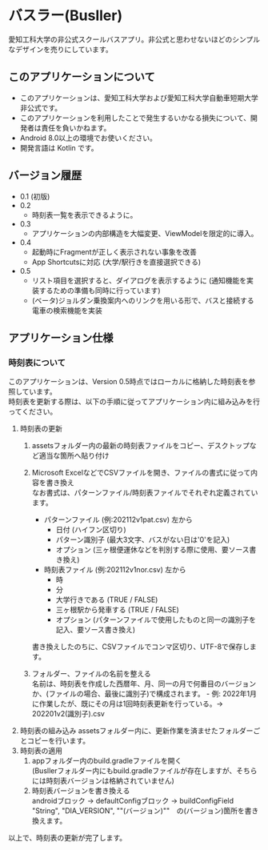 # バスラー(Busller)
愛知工科大学の非公式スクールバスアプリ。非公式と思わせないほどのシンプルなデザインを売りにしています。

## このアプリケーションについて
- このアプリケーションは、愛知工科大学および愛知工科大学自動車短期大学 非公式です。
- このアプリケーションを利用したことで発生するいかなる損失について、開発者は責任を負いかねます。
- Android 8.0以上の環境でお使いください。
- 開発言語は Kotlin です。

## バージョン履歴
- 0.1 (初版)
- 0.2
	- 時刻表一覧を表示できるように。
- 0.3
	- アプリケーションの内部構造を大幅変更、ViewModelを限定的に導入。
- 0.4
	- 起動時にFragmentが正しく表示されない事象を改善
	- App Shortcutsに対応 (大学/駅行きを直接選択できる)
- 0.5
	- リスト項目を選択すると、ダイアログを表示するように
	(通知機能を実装するための準備も同時に行っています)
	- (ベータ)ジョルダン乗換案内へのリンクを用いる形で、バスと接続する電車の検索機能を実装
## アプリケーション仕様
### 時刻表について
このアプリケーションは、Version 0.5時点ではローカルに格納した時刻表を参照しています。<br/>
時刻表を更新する際は、以下の手順に従ってアプリケーション内に組み込みを行ってください。
1. 時刻表の更新
	1. assetsフォルダー内の最新の時刻表ファイルをコピー、デスクトップなど適当な箇所へ貼り付け
	1. Microsoft ExcelなどでCSVファイルを開き、ファイルの書式に従って内容を書き換え<br/>
		なお書式は、パターンファイル/時刻表ファイルでそれぞれ定義されています。
		- パターンファイル (例:202112v1pat.csv)
		左から
			- 日付 (ハイフン区切り)
			- パターン識別子 (最大3文字、バスがない日は'0'を記入)
			- オプション (三ヶ根便運休などを判別する際に使用、要ソース書き換え)
		- 時刻表ファイル (例:202112v1nor.csv)
		左から
			- 時
			- 分
			- 大学行きである (TRUE / FALSE)
			- 三ヶ根駅から発車する (TRUE / FALSE)
			- オプション (パターンファイルで使用したものと同一の識別子を記入、要ソース書き換え)

		書き換えしたのちに、CSVファイルでコンマ区切り、UTF-8で保存します。
	1. フォルダー、ファイルの名前を整える<br/>
		名前は、時刻表を作成した西暦年、月、同一の月で何番目のバージョンか、(ファイルの場合、最後に識別子)で構成されます。
			- 例: 2022年1月に作業したが、既にその月は1回時刻表更新を行っている。-> 202201v2(識別子).csv
1. 時刻表の組み込み
	assetsフォルダー内に、更新作業を済ませたフォルダーごとコピーを行います。
1. 時刻表の適用
	1. appフォルダー内のbuild.gradleファイルを開く<br/>
		(Busllerフォルダー内にもbuild.gradleファイルが存在しますが、そちらには時刻表バージョンは格納されていません)
	1. 時刻表バージョンを書き換える<br/>
		androidブロック -> defaultConfigブロック -> buildConfigField "String", "DIA_VERSION", "\"(バージョン)\""　の(バージョン)箇所を書き換えます。

以上で、時刻表の更新が完了します。